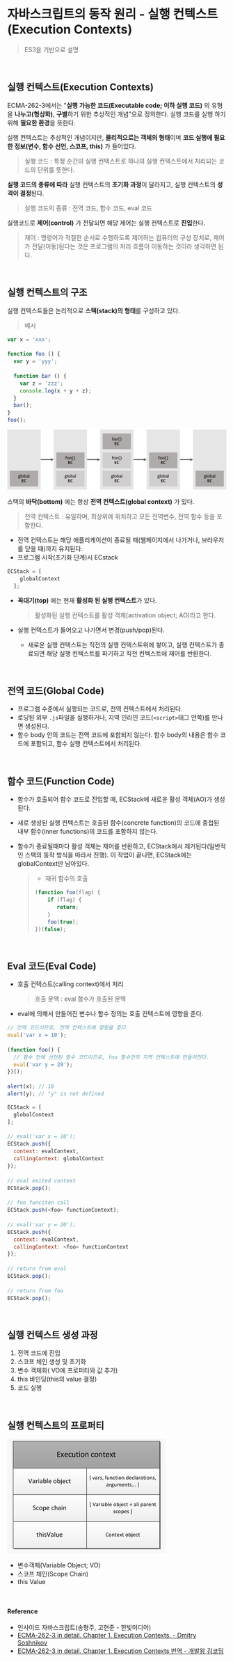 # 자바스크립트의 동작 원리 - 실행 컨텍스트(Execution Contexts)

> ES3을 기반으로 설명

<br/>

## 실행 컨텍스트(Execution Contexts)

ECMA-262-3에서는 "**실행 가능한 코드(Executable code; 이하 실행 코드)** 의 유형을 **나누고(형상화)**, **구별**하기 위한 추상적인 개념"으로 정의한다. 실행 코드를 실행 하기 위해 **필요한 환경**을 뜻한다.

실행 컨텍스트는 추상적인 개념이지만, **물리적으로는 객체의 형태**이며 **코드 실행에 필요한 정보(변수, 함수 선언, 스코프, this)** 가 들어있다.

> 실행 코드 : 특정 순간의 실행 컨텍스트로 하나의 실행 컨텍스트에서 처리되는 코드의 단위를 뜻한다.

**실행 코드의 종류에 따라** 실행 컨텍스트의 **초기화 과정**이 달라지고, 실행 컨텍스트의 **성격이 결정**된다.

> 실행 코드의 종류 : 전역 코드, 함수 코드, eval 코드

실행코드로 **제어(control)** 가 전달되면 해당 제어는 실행 컨텍스트로 **진입**한다.

> 제어 : 명령어가 적절한 순서로 수행하도록 제어하는 컴퓨터의 구성 장치로, 제어가 전달(이동)된다는 것은 프로그램의 처리 흐름이 이동하는 것이라 생각하면 된다.

<br/>

## 실행 컨텍스트의 구조

실행 컨텍스트들은 논리적으로 **스택(stack)의 형태**를 구성하고 있다.

> 예시

```js
var x = 'xxx';

function foo () {
  var y = 'yyy';

  function bar () {
    var z = 'zzz';
    console.log(x + y + z);
  }
  bar();
}
foo();
```

![ECStack](/assets/images/javascript의_동작원리-실행컨텍스트(ExecutionContexts)-1.png)

스택의 **바닥(bottom)** 에는 항상 **전역 컨텍스트(global context)** 가 있다.

  > 전역 컨텍스트 : 유일하며, 최상위에 위치하고 모든 전역변수, 전역 함수 등을 포함한다.

  - 전역 컨텍스트는 해당 애플리케이션이 종료될 때(웹페이지에서 나가거나, 브라우저를 닫을 때)까지 유지된다.
- 프로그램 시작(초기화 단계)시 ECstack
  
```js
ECStack = [
    globalContext
  ];
```
  
- **꼭대기(top)** 에는 현재 **활성화 된 실행 컨텍스트**가 있다.

  > 활성화된 실행 컨텍스트를 활성 객체(activation object; AO)라고 한다.

- 실행 컨텍스트가 들어오고 나가면서 변경(push/pop)된다. 
  - 새로운 실행 컨텍스트는 직전의 실행 컨텍스트위에 쌓이고, 실행 컨텍스트가 종료되면 해당 실행 컨텍스트를 파기하고 직전 컨텍스트에 제어를 반환한다.

<br/>

## 전역 코드(Global Code)

- 프로그램 수준에서 실행되는 코드로, 전역 컨텍스트에서 처리된다.
- 로딩된 외부 `.js`파일을 실행하거나, 지역 인라인 코드(`<script>`태그 안쪽)를 만나면 생성된다.
- 함수 body 안의 코드는 전역 코드에 포함되지 않는다. 함수 body의 내용은 함수 코드에 포함되고, 함수 실행 컨텍스트에서 처리된다.

<br/>

## 함수 코드(Function Code)

- 함수가 호출되어 함수 코드로 진입할 때, ECStack에 새로운 활성 객체(AO)가 생성 된다.
- 새로 생성된 실행 컨텍스트는 호출된 함수(concrete function)의 코드에 중첩된 내부 함수(inner functions)의 코드를 포함하지 않는다.
- 함수가 종료될때마다 활성 객체는 제어를 반환하고, ECStack에서 제거된다(일반적인 스택의 동작 방식을 따라서 진행). 이 작업이 끝나면, ECStack에는 globalContext만 남아있다.

  > - 재귀 함수의 호출
  >
  > ```js
  > (function foo(flag) {
  >     if (flag) {
  >        return;
  >     }
  >     foo(true);
  > })(false);
  > ```

<br/>

## Eval 코드(Eval Code)

- 호출 컨텍스트(calling context)에서 처리

  > 호출 문맥 : eval 함수가 호출된 문맥

- eval에 의해서 만들어진 변수나 함수 정의는 호출 컨텍스트에 영향을 준다.

```js
// 전역 코드이므로, 전역 컨텍스트에 영향을 준다.
eval('var x = 10');

(function foo() {
  // 함수 안에 선언된 함수 코드이므로, foo 함수안의 지역 컨텍스트에 만들어진다.
  eval('var y = 20');
})();

alert(x); // 10
alert(y); // "y" is not defined
```

```js
ECStack = [
  globalContext
];
 
// eval('var x = 10');
ECStack.push({
  context: evalContext,
  callingContext: globalContext
});
 
// eval exited context
ECStack.pop();
 
// foo funciton call
ECStack.push(<foo> functionContext);
 
// eval('var y = 20');
ECStack.push({
  context: evalContext,
  callingContext: <foo> functionContext
});
 
// return from eval 
ECStack.pop();
 
// return from foo
ECStack.pop();
```

<br/>

## 실행 컨텍스트 생성 과정

1. 전역 코드에 진입
2. 스코프 체인 생성 및 초기화
3. 변수 객체화( VO에 프로퍼티와 값 추가)
4. this 바인딩(this의 value 결정)
5. 코드 실행

<br/>

## 실행 컨텍스트의 프로퍼티

![property of EC](/assets/images/javascript의_동작원리-실행컨텍스트(ExecutionContexts)-2.png)

- 변수객체(Variable Object; VO)
- 스코프 체인(Scope Chain)
- this Value

<br/>

#### Reference

- 인사이드 자바스크립트(송형주, 고현준 - 한빛미디어)
- [ECMA-262-3 in detail. Chapter 1. Execution Contexts. - Dmitry Soshnikov]([]())
- [ECMA-262-3 in detail. Chapter 1. Execution Contexts 번역 - 개발왕 김코딩]([]())
